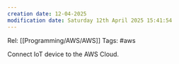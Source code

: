 ```yaml
---
creation date: 12-04-2025
modification date: Saturday 12th April 2025 15:41:54
---
```

Rel: [[Programming/AWS/AWS]]
Tags: #aws

Connect IoT device to the AWS Cloud.